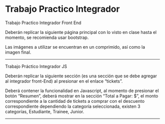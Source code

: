 # Trabajo Practico Integrador

Trabajo Practico Integrador Front End

Deberán replicar la siguiente página principal con lo visto en clase hasta el momento, se recomienda usar bootstrap.
 
Las imágenes a utilizar se encuentran en un comprimido, así como la imagen final.

---
Trabajo Práctico Integrador JS

Deberán replicar la siguiente sección (es una sección que se debe agregar al integrador front-End) al presionar en el enlace “tickets”.

Deberá contener la funcionalidad en Javascript, al momento de presionar el botón “Resumen”, deberá mostrar en la sección “Total a Pagar: $”, el monto correspondiente a la cantidad de tickets a comprar con el descuento correspondiente dependiendo la categoría seleccionada, existen 3 categorías, Estudiante, Trainee, Junior.

---
